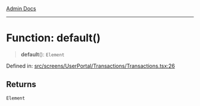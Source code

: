 [Admin Docs](/)

***

# Function: default()

> **default**(): `Element`

Defined in: [src/screens/UserPortal/Transactions/Transactions.tsx:26](https://github.com/PalisadoesFoundation/talawa-admin/blob/main/src/screens/UserPortal/Transactions/Transactions.tsx#L26)

## Returns

`Element`
